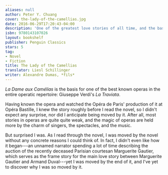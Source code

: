 ```yaml
---
aliases: null
author: Peter Y. Chuang
cover: the-lady-of-the-camellias.jpg
date: 2016-06-29T17:20:43-04:00
description: 'One of the greatest love stories of all time, and the basis for one of the best known operas'
isbn: 9780143107026
layout: bookshelf
publisher: Penguin Classics
stars: 5
tag:
- Novel
- Fiction
title: The Lady of the Camellias
translator: Liesl Schillinger
writer: Alexandre Dumas, *fils*
---
```


*La Dame aux Camélias* is the basis for one of the best known operas in the entire operatic repertoire: Giuseppe Verdi's *La Traviata*.

Having known the opera and watched the Opéra de Paris' production of it at Opéra Bastille, I knew the story roughly before I read the novel, so I didn't expect any surprise, nor did I anticipate being moved by it. After all, most stories in operas are quite quite weak, and the magic of operas are held more by the charm of singers, the spectacles, and the music.

But surprised I was. As I read through the novel, I was moved by the novel without any concrete reasons I could think of. In fact, I didn't even like how it began---an unnamed narrator spending a lot of time describing the auction of the recently deceased Parisian courtesan Marguerite Gautier, which serves as the frame story for the main love story between Marguerite Gautier and Armand Duval---yet I was moved by the end of it, and I've yet to discover why I was so moved by it.
